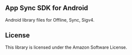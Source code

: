 ## App Sync SDK for Android

Android library files for Offline, Sync, Sigv4.

## License

This library is licensed under the Amazon Software License.
